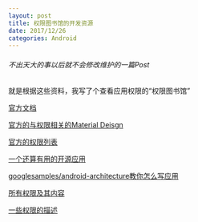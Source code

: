 ```yaml
---
layout: post
title: 权限图书馆的开发资源
date: 2017/12/26
categories: Android
---
```


###### 不出天大的事以后就不会修改维护的一篇Post

就是根据这些资料，我写了个查看应用权限的“权限图书馆”

[官方文档](https://developer.android.com/guide/topics/permissions/index.html)

<!--more-->

[官方的与权限相关的Material Deisgn](https://material.io/guidelines/patterns/permissions.html)

[官方的权限列表](https://developer.android.com/reference/android/Manifest.permission.html)

[一个还算有用的开源应用](https://code.google.com/archive/p/android-permission-explorer/)

[googlesamples/android-architecture教你怎么写应用](https://github.com/googlesamples/android-architecture)

[所有权限及其内容](https://github.com/aosp-mirror/platform_frameworks_base/blob/master/core/res/AndroidManifest.xml)

[一些权限的描述](http://androidpermissions.com/)
